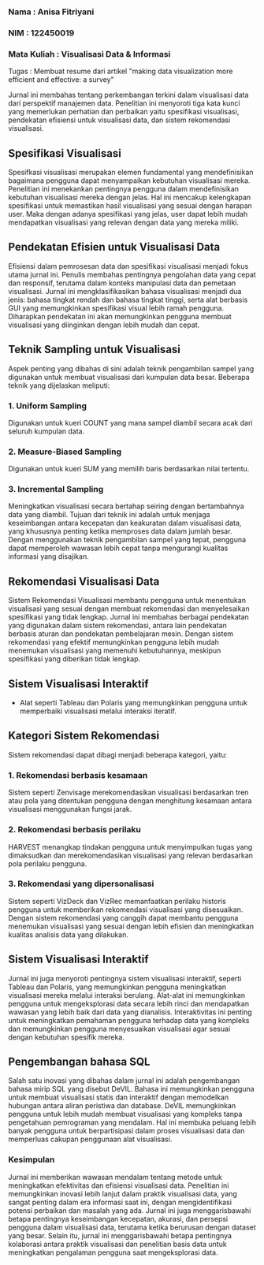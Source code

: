 ### Nama : Anisa Fitriyani 

### NIM : 122450019

### Mata Kuliah : Visualisasi Data & Informasi 

Tugas : Membuat resume dari artikel \"making data visualization more
efficient and effective: a survey\"

Jurnal ini membahas tentang perkembangan terkini dalam visualisasi
data dari perspektif manajemen data. Penelitian ini menyoroti tiga kata kunci yang memerlukan perhatian dan perbaikan yaitu spesifikasi visualisasi, pendekatan efisiensi untuk visualisasi data, dan sistem rekomendasi visualisasi. 

## **Spesifikasi Visualisasi**
Spesifkasi visualisasi merupakan elemen fundamental yang mendefinisikan bagaimana pengguna dapat menyampaikan kebutuhan visualisasi mereka. Penelitian ini menekankan pentingnya pengguna dalam mendefinisikan kebutuhan visualisasi mereka dengan jelas. Hal ini mencakup kelengkapan spesifikasi untuk memastikan hasil visualisasi yang sesuai dengan harapan user. Maka dengan adanya spesifikasi yang jelas, user dapat lebih mudah mendapatkan visualisasi yang relevan dengan data yang mereka miliki. 

## **Pendekatan Efisien untuk Visualisasi Data**
Efisiensi dalam pemrosesan data dan spesifikasi visualisasi menjadi fokus utama  jurnal ini. Penulis membahas pentingnya pengolahan data yang cepat dan responsif, terutama dalam konteks manipulasi data dan pemetaan visualisasi. Jurnal ini mengklasifikasikan bahasa visualisasi menjadi dua jenis: bahasa tingkat rendah dan bahasa tingkat tinggi, serta alat berbasis GUI yang memungkinkan spesifikasi visual  lebih ramah pengguna. Diharapkan pendekatan ini akan memungkinkan pengguna membuat visualisasi yang diinginkan dengan lebih mudah dan cepat.

## **Teknik Sampling untuk Visualisasi**
Aspek penting yang dibahas di sini adalah teknik pengambilan sampel yang digunakan untuk membuat visualisasi dari kumpulan data besar. Beberapa teknik yang dijelaskan meliputi: 
### 1. Uniform Sampling
Digunakan untuk kueri COUNT yang mana sampel diambil secara acak dari seluruh kumpulan data.
### 2. Measure-Biased Sampling
Digunakan untuk kueri SUM yang memilih baris  berdasarkan nilai tertentu.
### 3. Incremental Sampling
Meningkatkan visualisasi secara bertahap seiring dengan bertambahnya  data yang diambil.
Tujuan dari teknik ini adalah untuk menjaga keseimbangan antara kecepatan dan keakuratan dalam visualisasi data, yang khususnya penting ketika memproses data dalam jumlah besar. Dengan menggunakan teknik pengambilan sampel yang tepat, pengguna dapat memperoleh wawasan  lebih cepat tanpa mengurangi kualitas informasi yang disajikan.

## **Rekomendasi Visualisasi Data**
Sistem Rekomendasi Visualisasi membantu pengguna untuk menentukan visualisasi yang sesuai dengan membuat rekomendasi dan menyelesaikan spesifikasi yang tidak lengkap. Jurnal ini membahas berbagai pendekatan yang digunakan dalam sistem rekomendasi, antara lain pendekatan berbasis aturan dan pendekatan pembelajaran mesin. Dengan sistem rekomendasi yang efektif memungkinkan pengguna lebih mudah menemukan visualisasi yang memenuhi kebutuhannya, meskipun spesifikasi yang diberikan tidak lengkap.

## **Sistem Visualisasi Interaktif**

-   Alat seperti Tableau dan Polaris yang memungkinkan pengguna untuk
    memperbaiki visualisasi melalui interaksi iteratif.

## Kategori Sistem Rekomendasi 
Sistem rekomendasi dapat dibagi menjadi beberapa kategori, yaitu: 
### 1. Rekomendasi berbasis kesamaan
Sistem seperti Zenvisage merekomendasikan visualisasi berdasarkan tren atau pola yang ditentukan pengguna dengan menghitung kesamaan antara visualisasi menggunakan fungsi jarak.
### 2. Rekomendasi berbasis perilaku
HARVEST menangkap tindakan pengguna untuk menyimpulkan tugas yang dimaksudkan dan merekomendasikan visualisasi yang relevan berdasarkan pola perilaku pengguna.
### 3. Rekomendasi yang dipersonalisasi
Sistem seperti VizDeck dan VizRec memanfaatkan perilaku historis pengguna untuk memberikan rekomendasi visualisasi yang disesuaikan.
Dengan sistem rekomendasi yang canggih dapat membantu pengguna menemukan visualisasi yang sesuai dengan lebih efisien dan meningkatkan kualitas analisis data yang dilakukan.

## **Sistem Visualisasi Interaktif**
Jurnal ini juga menyoroti pentingnya sistem visualisasi interaktif, seperti Tableau dan Polaris, yang memungkinkan pengguna meningkatkan visualisasi mereka melalui interaksi berulang. Alat-alat ini memungkinkan pengguna untuk mengeksplorasi data secara lebih rinci dan mendapatkan wawasan yang lebih baik dari data yang dianalisis. Interaktivitas ini penting untuk meningkatkan pemahaman pengguna terhadap data yang kompleks dan memungkinkan pengguna  menyesuaikan visualisasi agar sesuai dengan kebutuhan spesifik mereka.

## **Pengembangan bahasa SQL**
Salah satu inovasi yang dibahas dalam jurnal ini adalah pengembangan bahasa mirip SQL yang disebut DeVIL. Bahasa ini memungkinkan pengguna untuk membuat visualisasi statis dan interaktif dengan memodelkan hubungan antara aliran peristiwa dan database. DeVIL memungkinkan pengguna untuk lebih mudah membuat visualisasi yang kompleks tanpa  pengetahuan pemrograman yang mendalam. Hal ini membuka peluang  lebih banyak pengguna untuk berpartisipasi dalam proses visualisasi data dan memperluas cakupan penggunaan alat visualisasi.


### Kesimpulan

Jurnal ini memberikan wawasan mendalam tentang metode untuk meningkatkan
efektivitas dan efisiensi visualisasi data. Penelitian ini memungkinkan
inovasi lebih lanjut dalam praktik visualisasi data, yang sangat penting
dalam era informasi saat ini, dengan mengidentifikasi potensi perbaikan
dan masalah yang ada. Jurnal ini juga menggarisbawahi betapa pentingnya
keseimbangan kecepatan, akurasi, dan persepsi pengguna dalam visualisasi
data, terutama ketika berurusan dengan dataset yang besar. Selain itu,
jurnal ini menggarisbawahi betapa pentingnya kolaborasi antara praktik
visualisasi dan penelitian basis data untuk meningkatkan pengalaman
pengguna saat mengeksplorasi data.

